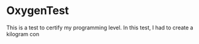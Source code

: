# OxygenTest
This is a test to certify my programming level. In this test, I had to create a kilogram con                                      
   
